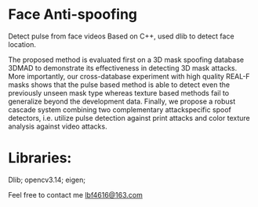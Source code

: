 # Face Anti-spoofing

Detect pulse from face videos Based on C++, used dlib to detect face location. 

The proposed method is evaluated first on a 3D mask spoofing database 3DMAD to demonstrate its effectiveness in detecting 3D mask attacks.
More importantly, our cross-database experiment with high quality REAL-F masks shows that the pulse based method is able to detect even the
previously unseen mask type whereas texture based methods fail to generalize beyond the development data. Finally, we propose a robust 
cascade system combining two complementary attackspecific spoof detectors, i.e. utilize pulse detection against print attacks and color 
texture analysis against video attacks.

 # Libraries: 
 Dlib; opencv3.14; eigen;

Feel free to contact me lbf4616@163.com
